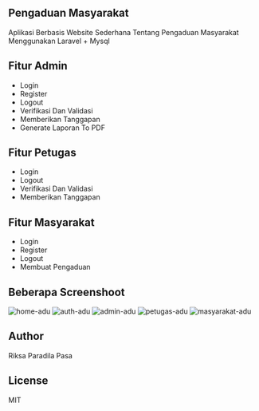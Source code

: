 ## Pengaduan Masyarakat
Aplikasi Berbasis Website Sederhana Tentang Pengaduan Masyarakat Menggunakan Laravel + Mysql

## Fitur Admin
- Login
- Register
- Logout
- Verifikasi Dan Validasi
- Memberikan Tanggapan
- Generate Laporan To PDF

## Fitur Petugas
- Login
- Logout
- Verifikasi Dan Validasi
- Memberikan Tanggapan 

## Fitur Masyarakat
- Login
- Register
- Logout
- Membuat Pengaduan

## Beberapa Screenshoot
![home-adu](https://user-images.githubusercontent.com/43676356/81760660-0976d280-94f2-11ea-9a1c-af97f5688da2.PNG)
![auth-adu](https://user-images.githubusercontent.com/43676356/81760655-067be200-94f2-11ea-8556-e4f9c4ed482d.PNG)
![admin-adu](https://user-images.githubusercontent.com/43676356/81760650-054ab500-94f2-11ea-9643-85d30a0022c2.PNG)
![petugas-adu](https://user-images.githubusercontent.com/43676356/81760667-0d0a5980-94f2-11ea-8086-ff759f4fcfa8.PNG)
![masyarakat-adu](https://user-images.githubusercontent.com/43676356/81760664-0bd92c80-94f2-11ea-8689-33bbe65b28b2.PNG)

## Author
Riksa Paradila Pasa

## License
MIT
